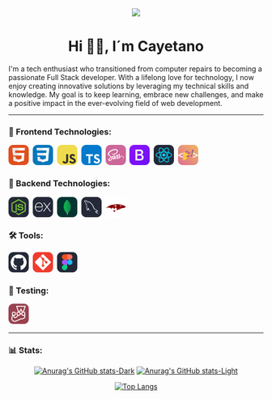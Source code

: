 <div align="center">
    <img src="https://media.giphy.com/media/v1.Y2lkPTc5MGI3NjExOTQyM2I1ZGYwMzQ5ZGU0MzEwNjIzZTdmYjc0MTRlMDRlZmZiODU2OSZlcD12MV9pbnRlcm5hbF9naWZzX2dpZklkJmN0PWc/jTNG3RF6EwbkpD4LZx/giphy.gif" width="200">
   <h1>Hi 👋🏻, I´m Cayetano</h1>
</div>


<span>
I'm a tech enthusiast who transitioned from computer repairs to becoming a passionate Full Stack developer. With a lifelong love for technology, I now enjoy creating innovative solutions by leveraging my technical skills and knowledge. My goal is to keep learning, embrace new challenges, and make a positive impact in the ever-evolving field of web development.
</span>

<hr>

<div align="left">
    <h3> 🔨 Frontend Technologies: </h3>
<img src="https://raw.githubusercontent.com/tandpfun/skill-icons/59059d9d1a2c092696dc66e00931cc1181a4ce1f/icons/HTML.svg" tittle="HTML5" alt="HTML" witdh="40" height="40"/>&nbsp;
<img src="https://raw.githubusercontent.com/tandpfun/skill-icons/59059d9d1a2c092696dc66e00931cc1181a4ce1f/icons/CSS.svg" tittle="CSS3" alt="CSS" witdh="40" height="40"/>&nbsp;
<img src="https://raw.githubusercontent.com/tandpfun/skill-icons/59059d9d1a2c092696dc66e00931cc1181a4ce1f/icons/JavaScript.svg" tittle="JavaScript" alt="Javascript" witdh="40" height="40"/>&nbsp;
<img src="https://raw.githubusercontent.com/tandpfun/skill-icons/59059d9d1a2c092696dc66e00931cc1181a4ce1f/icons/TypeScript.svg" tittle="TypeScript" alt="TypeScrypt" witdh="40" height="40"/>&nbsp;
<img src="https://raw.githubusercontent.com/tandpfun/skill-icons/59059d9d1a2c092696dc66e00931cc1181a4ce1f/icons/Sass.svg" tittle="SASS" alt="SASS" witdh="40" height="40"/>&nbsp;
<img src="https://raw.githubusercontent.com/tandpfun/skill-icons/59059d9d1a2c092696dc66e00931cc1181a4ce1f/icons/Bootstrap.svg" tittle="Bootstrap" alt="Bootstrap" witdh="40" height="40"/>&nbsp;
<img src="https://raw.githubusercontent.com/tandpfun/skill-icons/59059d9d1a2c092696dc66e00931cc1181a4ce1f/icons/React-Dark.svg" tittle="React" alt="React" witdh="40" height="40"/>&nbsp;
<img src="https://raw.githubusercontent.com/tandpfun/skill-icons/59059d9d1a2c092696dc66e00931cc1181a4ce1f/icons/StyledComponents.svg" tittle="Styled" alt="Styled" witdh="40" height="40"/>&nbsp;
 <h3> 🔧 Backend Technologies: </h3>
<img src="https://raw.githubusercontent.com/tandpfun/skill-icons/59059d9d1a2c092696dc66e00931cc1181a4ce1f/icons/NodeJS-Dark.svg" tittle="Node" alt="Node" witdh="40" height="40"/>&nbsp;
<img src="https://raw.githubusercontent.com/tandpfun/skill-icons/59059d9d1a2c092696dc66e00931cc1181a4ce1f/icons/ExpressJS-Dark.svg" tittle="Express" alt="Express" witdh="40" height="40"/>&nbsp;
<img src="https://raw.githubusercontent.com/tandpfun/skill-icons/59059d9d1a2c092696dc66e00931cc1181a4ce1f/icons/MongoDB.svg" tittle="MongoDB" alt="MondoDB" witdh="40" height="40"/>&nbsp;
<img src="https://raw.githubusercontent.com/tandpfun/skill-icons/59059d9d1a2c092696dc66e00931cc1181a4ce1f/icons/MySQL-Dark.svg" tittle="mysql" alt="mysql" witdh="40" height="40"/>&nbsp;
<img src="https://raw.githubusercontent.com/github/explore/80688e429a7d4ef2fca1e82350fe8e3517d3494d/topics/mongoose/mongoose.png" tittle="Mongoose" alt="Mongoose" witdh="40" height="40"/>&nbsp;

 <h3> 🛠️ Tools: </h3>
 
<img src="https://raw.githubusercontent.com/tandpfun/skill-icons/59059d9d1a2c092696dc66e00931cc1181a4ce1f/icons/Github-Dark.svg" tittle="GitHub" alt="Github" witdh="40" height="40"/>&nbsp;
<img src="https://raw.githubusercontent.com/tandpfun/skill-icons/59059d9d1a2c092696dc66e00931cc1181a4ce1f/icons/Git.svg" tittle="Git" alt="Git" witdh="40" height="40"/>&nbsp;
<img src="https://raw.githubusercontent.com/tandpfun/skill-icons/59059d9d1a2c092696dc66e00931cc1181a4ce1f/icons/Figma-Dark.svg" tittle="Figma" alt="Figma" witdh="40" height="40"/>&nbsp;



  <h3> 🧪 Testing: </h3>
<img src="https://raw.githubusercontent.com/tandpfun/skill-icons/59059d9d1a2c092696dc66e00931cc1181a4ce1f/icons/Jest.svg" tittle="Jest" alt="Jest" witdh="40" height="40"/>&nbsp;
 
</div>

<hr>

<h3> 📊 Stats: </h3>
<div align="center">

[![Anurag's GitHub stats-Dark](https://github-readme-stats.vercel.app/api?username=Cayetano97&show_icons=true&theme=dark#gh-dark-mode-only)](https://github.com/anuraghazra/github-readme-stats#gh-dark-mode-only)
[![Anurag's GitHub stats-Light](https://github-readme-stats.vercel.app/api?username=Cayetano97&show_icons=true&theme=default#gh-light-mode-only)](https://github.com/anuraghazra/github-readme-stats#gh-light-mode-only)
    
    
[![Top Langs ](https://github-readme-stats.vercel.app/api/top-langs/?username=Cayetano97&langs_count=5&theme=dark#gh-dark-mode-only&layout=compact)](https://github.com/anuraghazra/github-readme-stats)

 </div>

